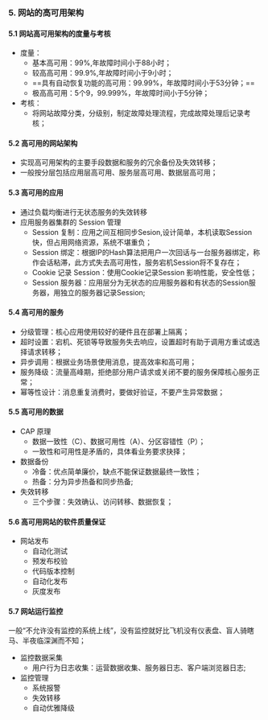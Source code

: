 ### 5. 网站的高可用架构
#### 5.1 网站高可用架构的度量与考核
- 度量：
  - 基本高可用：99%,年故障时间小于88小时；
  - 较高高可用：99.9%,年故障时间小于9小时；
  - ==具有自动恢复功能的高可用：99.99%，年故障时间小于53分钟；==
  - 极高高可用：5个9，99.999%，年故障时间小于5分钟；
- 考核：
  - 将网站故障分类，分级别，制定故障处理流程，完成故障处理后记录考核；
#### 5.2 高可用的网站架构
- 实现高可用架构的主要手段数据和服务的冗余备份及失效转移；
- 一般按分层包括应用层高可用、服务层高可用、数据层高可用；
#### 5.3 高可用的应用
- 通过负载均衡进行无状态服务的失效转移
- 应用服务器集群的 Session 管理
  - Session 复制：应用之间互相同步Sesion,设计简单，本机读取Session快，但占用网络资源，系统不堪重负；
  - Session 绑定：根据IP的Hash算法把用户一次回话与一台服务器绑定，称作会话粘滞，此方式失去高可用性，服务宕机Session将不复存在；
  - Cookie 记录 Session：使用Cookie记录Session 影响性能，安全性低；
  - Session 服务器：应用层分为无状态的应用服务器和有状态的Session服务器，用独立的服务器记录Session;
 #### 5.4 高可用的服务
- 分级管理：核心应用使用较好的硬件且在部署上隔离；
- 超时设置：宕机、死锁等导致服务失去响应，设置超时有助于调用方重试或选择请求转移；
- 异步调用：根据业务场景使用消息，提高效率和高可用；
- 服务降级：流量高峰期，拒绝部分用户请求或关闭不要的服务保障核心服务正常；
- 幂等性设计：消息重复消费时，要做好验证，不要产生异常数据；
#### 5.5 高可用的数据
- CAP 原理
  - 数据一致性（C）、数据可用性（A）、分区容错性（P）；
  - 一致性和可用性是矛盾的，具体看业务要求抉择；
- 数据备份
  - 冷备：优点简单廉价，缺点不能保证数据最终一致性；
  - 热备：分为异步热备和同步热备;
- 失效转移
  - 三个步骤：失效确认、访问转移、数据恢复；
#### 5.6 高可用网站的软件质量保证
- 网站发布
  - 自动化测试
  - 预发布校验
  - 代码版本控制
  - 自动化发布
  - 灰度发布
#### 5.7 网站运行监控
一般“不允许没有监控的系统上线”，没有监控就好比飞机没有仪表盘、盲人骑瞎马、半夜临深渊而不知；
- 监控数据采集
  - 用户行为日志收集：运营数据收集、服务器日志、客户端浏览器日志;
- 监控管理
  - 系统报警
  - 失效转移
  - 自动优雅降级